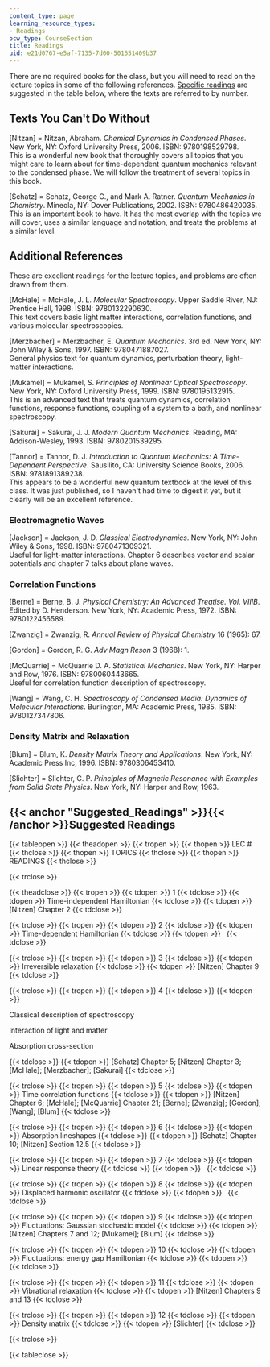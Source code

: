 ```yaml
---
content_type: page
learning_resource_types:
- Readings
ocw_type: CourseSection
title: Readings
uid: e21d0767-e5af-7135-7d00-501651409b37
---
```


There are no required books for the class, but you will need to read on the lecture topics in some of the following references. [Specific readings](#Suggested_Readings) are suggested in the table below, where the texts are referred to by number.

Texts You Can't Do Without
--------------------------

\[Nitzan\] = Nitzan, Abraham. _Chemical Dynamics in Condensed Phases_. New York, NY: Oxford University Press, 2006. ISBN: 9780198529798.  
This is a wonderful new book that thoroughly covers all topics that you might care to learn about for time-dependent quantum mechanics relevant to the condensed phase. We will follow the treatment of several topics in this book.

\[Schatz\] = Schatz, George C., and Mark A. Ratner. _Quantum Mechanics in Chemistry_. Mineola, NY: Dover Publications, 2002. ISBN: 9780486420035.  
This is an important book to have. It has the most overlap with the topics we will cover, uses a similar language and notation, and treats the problems at a similar level.

Additional References
---------------------

These are excellent readings for the lecture topics, and problems are often drawn from them.

\[McHale\] = McHale, J. L. _Molecular Spectroscopy_. Upper Saddle River, NJ: Prentice Hall, 1998. ISBN: 9780132290630.  
This text covers basic light matter interactions, correlation functions, and various molecular spectroscopies.

\[Merzbacher\] = Merzbacher, E. _Quantum Mechanics_. 3rd ed. New York, NY: John Wiley & Sons, 1997. ISBN: 9780471887027.  
General physics text for quantum dynamics, perturbation theory, light-matter interactions.

\[Mukamel\] = Mukamel, S. _Principles of Nonlinear Optical Spectroscopy_. New York, NY: Oxford University Press, 1999. ISBN: 9780195132915.  
This is an advanced text that treats quantum dynamics, correlation functions, response functions, coupling of a system to a bath, and nonlinear spectroscopy.

\[Sakurai\] = Sakurai, J. J. _Modern Quantum Mechanics_. Reading, MA: Addison-Wesley, 1993. ISBN: 9780201539295.

\[Tannor\] = Tannor, D. J. _Introduction to Quantum Mechanics: A Time-Dependent Perspective_. Sausilito, CA: University Science Books, 2006. ISBN: 9781891389238.  
This appears to be a wonderful new quantum textbook at the level of this class. It was just published, so I haven't had time to digest it yet, but it clearly will be an excellent reference.

### Electromagnetic Waves

\[Jackson\] = Jackson, J. D. _Classical Electrodynamics_. New York, NY: John Wiley & Sons, 1998. ISBN: 9780471309321.  
Useful for light-matter interactions. Chapter 6 describes vector and scalar potentials and chapter 7 talks about plane waves.

### Correlation Functions

\[Berne\] = Berne, B. J. _Physical Chemistry: An Advanced Treatise. Vol. VIIIB_. Edited by D. Henderson. New York, NY: Academic Press, 1972. ISBN: 9780122456589.

\[Zwanzig\] = Zwanzig, R. _Annual Review of Physical Chemistry_ 16 (1965): 67.

\[Gordon\] = Gordon, R. G. _Adv Magn Reson_ 3 (1968): 1.

\[McQuarrie\] = McQuarrie D. A. _Statistical Mechanics_. New York, NY: Harper and Row, 1976. ISBN: 9780060443665.  
Useful for correlation function description of spectroscopy.

\[Wang\] = Wang, C. H. _Spectroscopy of Condensed Media: Dynamics of Molecular Interactions_. Burlington, MA: Academic Press, 1985. ISBN: 9780127347806.

### Density Matrix and Relaxation

\[Blum\] = Blum, K. _Density Matrix Theory and Applications_. New York, NY: Academic Press Inc, 1996. ISBN: 9780306453410.

\[Slichter\] = Slichter, C. P. _Principles of Magnetic Resonance with Examples from Solid State Physics_. New York, NY: Harper and Row, 1963.

{{< anchor "Suggested_Readings" >}}{{< /anchor >}}Suggested Readings
--------------------------------------------------------------------

{{< tableopen >}}
{{< theadopen >}}
{{< tropen >}}
{{< thopen >}}
LEC #
{{< thclose >}}
{{< thopen >}}
TOPICS
{{< thclose >}}
{{< thopen >}}
READINGS
{{< thclose >}}

{{< trclose >}}

{{< theadclose >}}
{{< tropen >}}
{{< tdopen >}}
1
{{< tdclose >}}
{{< tdopen >}}
Time-independent Hamiltonian
{{< tdclose >}}
{{< tdopen >}}
\[Nitzen\] Chapter 2
{{< tdclose >}}

{{< trclose >}}
{{< tropen >}}
{{< tdopen >}}
2
{{< tdclose >}}
{{< tdopen >}}
Time-dependent Hamiltonian
{{< tdclose >}}
{{< tdopen >}}
 
{{< tdclose >}}

{{< trclose >}}
{{< tropen >}}
{{< tdopen >}}
3
{{< tdclose >}}
{{< tdopen >}}
Irreversible relaxation
{{< tdclose >}}
{{< tdopen >}}
\[Nitzen\] Chapter 9
{{< tdclose >}}

{{< trclose >}}
{{< tropen >}}
{{< tdopen >}}
4
{{< tdclose >}}
{{< tdopen >}}


Classical description of spectroscopy

Interaction of light and matter

Absorption cross-section


{{< tdclose >}}
{{< tdopen >}}
\[Schatz\] Chapter 5; \[Nitzen\] Chapter 3; \[McHale\]; \[Merzbacher\]; \[Sakurai\]
{{< tdclose >}}

{{< trclose >}}
{{< tropen >}}
{{< tdopen >}}
5
{{< tdclose >}}
{{< tdopen >}}
Time correlation functions
{{< tdclose >}}
{{< tdopen >}}
\[Nitzen\] Chapter 6; \[McHale\]; \[McQuarrie\] Chapter 21; \[Berne\]; \[Zwanzig\]; \[Gordon\]; \[Wang\]; \[Blum\]
{{< tdclose >}}

{{< trclose >}}
{{< tropen >}}
{{< tdopen >}}
6
{{< tdclose >}}
{{< tdopen >}}
Absorption lineshapes
{{< tdclose >}}
{{< tdopen >}}
\[Schatz\] Chapter 10; \[Nitzen\] Section 12.5
{{< tdclose >}}

{{< trclose >}}
{{< tropen >}}
{{< tdopen >}}
7
{{< tdclose >}}
{{< tdopen >}}
Linear response theory
{{< tdclose >}}
{{< tdopen >}}
 
{{< tdclose >}}

{{< trclose >}}
{{< tropen >}}
{{< tdopen >}}
8
{{< tdclose >}}
{{< tdopen >}}
Displaced harmonic oscillator
{{< tdclose >}}
{{< tdopen >}}
 
{{< tdclose >}}

{{< trclose >}}
{{< tropen >}}
{{< tdopen >}}
9
{{< tdclose >}}
{{< tdopen >}}
Fluctuations: Gaussian stochastic model
{{< tdclose >}}
{{< tdopen >}}
\[Nitzen\] Chapters 7 and 12; \[Mukamel\]; \[Blum\]
{{< tdclose >}}

{{< trclose >}}
{{< tropen >}}
{{< tdopen >}}
10
{{< tdclose >}}
{{< tdopen >}}
Fluctuations: energy gap Hamiltonian
{{< tdclose >}}
{{< tdopen >}}
 
{{< tdclose >}}

{{< trclose >}}
{{< tropen >}}
{{< tdopen >}}
11
{{< tdclose >}}
{{< tdopen >}}
Vibrational relaxation
{{< tdclose >}}
{{< tdopen >}}
\[Nitzen\] Chapters 9 and 13
{{< tdclose >}}

{{< trclose >}}
{{< tropen >}}
{{< tdopen >}}
12
{{< tdclose >}}
{{< tdopen >}}
Density matrix
{{< tdclose >}}
{{< tdopen >}}
\[Slichter\]
{{< tdclose >}}

{{< trclose >}}

{{< tableclose >}}